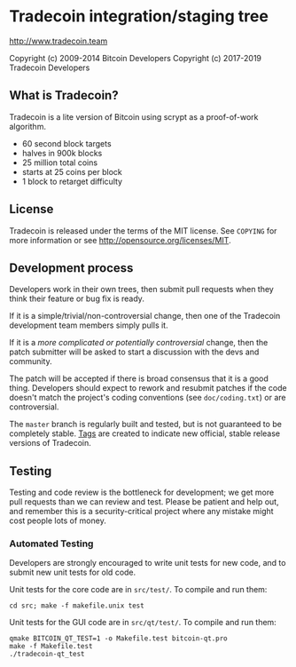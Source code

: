 Tradecoin integration/staging tree
================================

http://www.tradecoin.team

Copyright (c) 2009-2014 Bitcoin Developers
Copyright (c) 2017-2019 Tradecoin Developers

What is Tradecoin?
----------------

Tradecoin is a lite version of Bitcoin using scrypt as a proof-of-work algorithm.
 - 60 second block targets
 - halves in 900k blocks
 - 25 million total coins
 - starts at 25 coins per block
 - 1 block to retarget difficulty

License
-------

Tradecoin is released under the terms of the MIT license. See `COPYING` for more
information or see http://opensource.org/licenses/MIT.

Development process
-------------------

Developers work in their own trees, then submit pull requests when they think
their feature or bug fix is ready.

If it is a simple/trivial/non-controversial change, then one of the Tradecoin
development team members simply pulls it.

If it is a *more complicated or potentially controversial* change, then the patch
submitter will be asked to start a discussion with the devs and community.

The patch will be accepted if there is broad consensus that it is a good thing.
Developers should expect to rework and resubmit patches if the code doesn't
match the project's coding conventions (see `doc/coding.txt`) or are
controversial.

The `master` branch is regularly built and tested, but is not guaranteed to be
completely stable. [Tags](https://github.com/tradecointeam/tradecoin/tags) are created
to indicate new official, stable release versions of Tradecoin.

Testing
-------

Testing and code review is the bottleneck for development; we get more pull
requests than we can review and test. Please be patient and help out, and
remember this is a security-critical project where any mistake might cost people
lots of money.

### Automated Testing

Developers are strongly encouraged to write unit tests for new code, and to
submit new unit tests for old code.

Unit tests for the core code are in `src/test/`. To compile and run them:

    cd src; make -f makefile.unix test

Unit tests for the GUI code are in `src/qt/test/`. To compile and run them:

    qmake BITCOIN_QT_TEST=1 -o Makefile.test bitcoin-qt.pro
    make -f Makefile.test
    ./tradecoin-qt_test

